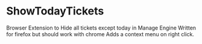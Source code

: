 # ShowTodayTickets
Browser Extension to Hide all tickets except today in Manage Engine
Written for firefox but should work with chrome
Adds a context menu on right click.
